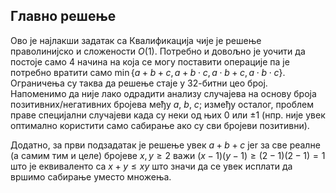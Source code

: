## Главно решење

Ово је најлакши задатак са Квалификација чије је решење праволинијско и сложености $O(1)$. Потребно и довољно је уочити да постоје само $4$ начина на која се могу поставити операције па је потребно вратити само $\min\{ a + b + c, a + b \cdot c, a \cdot b + c, a \cdot b \cdot c \}$. Ограничења су таква да решење стаје у $32$-битни цео број. Напоменимо да није лако одрадити анализу случаjева на основу броја позитивних/негативних бројева међу $a$, $b$, $c$; између осталог, проблем праве специјални случајеви када су неки од њих $0$ или $\pm 1$ (нпр. није увек оптимално користити само сабирање ако су сви бројеви позитивни).

Додатно, за први подзадатак је решење увек $а + b + c$ jer за све реалне (а самим тим и целе) бројеве $x, y \geq 2$ важи $(x - 1)(y - 1) \geq (2 - 1)(2 - 1) = 1$ што је еквиваленто са $x + y \leq xy$ што значи да се увек исплати да вршимо сабирање уместо множења.
